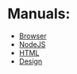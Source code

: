 
Manuals:
===========

  * [Browser](./docs/BROWSER.md)
  * [NodeJS](./docs/NODEJS.md)
  * [HTML](./docs/HTML.md)
  * [Design](./docs/DESIGN.md)



